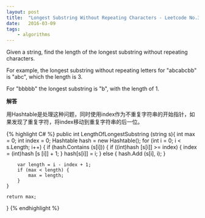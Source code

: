 ```yaml
---
layout: post
title:  "Longest Substring Without Repeating Characters - Leetcode No.3"
date:   2016-03-09
tags: 
    - algorithms
---
```


Given a string, find the length of the longest substring without repeating characters. 

For example, the longest substring without repeating letters for "abcabcbb" is "abc", which the length is 3. 

For "bbbbb" the longest substring is "b", with the length of 1.

**解答**

用Hashtable是处理这种问题，同时使用index作为不重复字符串的开始指针，如果发现了重复字符，将index移动到重复字符串的后一位。

{% highlight C# %}
public int LengthOfLongestSubstring (string s){
	int max = 0;
	int index = 0;
	Hashtable hash = new Hashtable();
	for (int i = 0; i < s.Length; i++) {
		if (hash.Contains (s[i])) {
			if ((int)hash [s[i]] >= index) {
				index = (int)hash [s [i]] + 1;
			}
			hash[s[i]] = i;
		} else {
			hash.Add (s[i], i);
		}

		var length = i - index + 1;
		if (max < length) {
			max = length;
		}
	}

	return max;
}
{% endhighlight %}